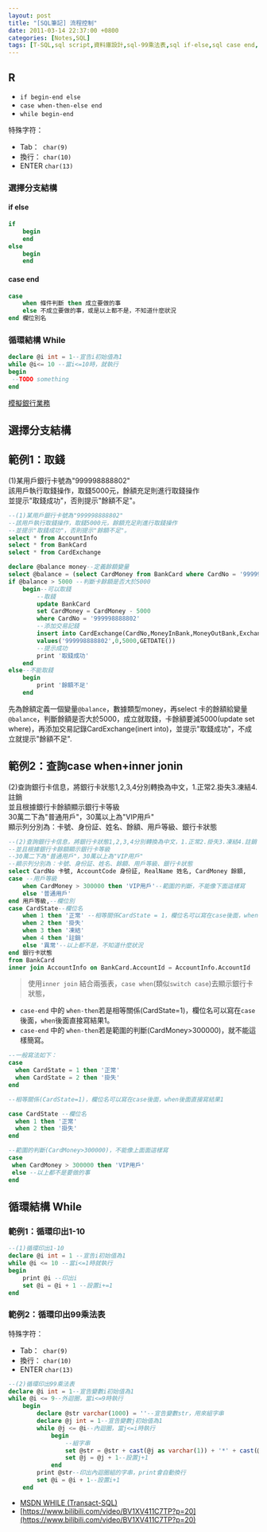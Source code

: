 ```yaml
---
layout: post
title: "[SQL筆記] 流程控制"
date: 2011-03-14 22:37:00 +0800
categories: [Notes,SQL]
tags: [T-SQL,sql script,資料庫設計,sql-99乘法表,sql if-else,sql case end,sql while]
---
```


## R
- `if begin-end else`
- `case when-then-else end`
- `while begin-end`
        
特殊字符：
- Tab：` char(9)` 
- 換行： `char(10)` 
- ENTER `char(13)`

### 選擇分支結構
#### if else
```sql
if
    begin
    end
else
    begin
    end
```
#### case end
```sql
case
    when 條件判斷 then 成立要做的事
    else 不成立要做的事，或是以上都不是，不知道什麼狀況
end 欄位別名
```
### 循環結構 While
```sql
declare @i int = 1--宣告i初始值為1
while @i<= 10 --當i<=10時，就執行
begin
 --TODO something
end
```

[模擬銀行業務](https://riivalin.github.io/posts/2011/03/sql-17/)

## 選擇分支結構
## 範例1：取錢
(1)某用戶銀行卡號為"999998888802"   
該用戶執行取錢操作，取錢5000元，餘額充足則進行取錢操作  
並提示"取錢成功"，否則提示"餘額不足"。  

```sql
--(1)某用戶銀行卡號為"999998888802"
--該用戶執行取錢操作，取錢5000元，餘額充足則進行取錢操作
--並提示"取錢成功"，否則提示"餘額不足"。
select * from AccountInfo
select * from BankCard
select * from CardExchange

declare @balance money--定義餘額變量
select @balance = (select CardMoney from BankCard where CardNo = '999998888802')--將查詢到的餘額放到@balance變量中
if @balance > 5000 --判斷卡餘額是否大於5000
    begin--可以取錢
        --取錢
        update BankCard 
        set CardMoney = CardMoney - 5000
        where CardNo = '999998888802'
        --添加交易記錢
        insert into CardExchange(CardNo,MoneyInBank,MoneyOutBank,ExchangeTime)
        values('999998888802',0,5000,GETDATE())
        --提示成功
        print '取錢成功'
    end
else--不能取錢
    begin
        print '餘額不足'
    end
```
先為餘額定義一個變量`@balance`，數據類型money，再select 卡的餘額給變量`@balance`，判斷餘額是否大於5000，成立就取錢，卡餘額要減5000(update set where)，再添加交易記錄CardExchange(inert into)，並提示"取錢成功"，不成立就提示"餘額不足". 


## 範例2：查詢case when+inner jonin
(2)查詢銀行卡信息，將銀行卡狀態1,2,3,4分別轉換為中文，1.正常2.掛失3.凍結4.註銷  
並且根據銀行卡餘額顯示銀行卡等級    
30萬二下為"普通用戶"，30萬以上為"VIP用戶"   
顯示列分別為：卡號、身份証、姓名、餘額、用戶等級、銀行卡狀態    

```sql
--(2)查詢銀行卡信息，將銀行卡狀態1,2,3,4分別轉換為中文，1.正常2.掛失3.凍結4.註銷
--並且根據銀行卡餘額顯示銀行卡等級
--30萬二下為"普通用戶"，30萬以上為"VIP用戶"
--顯示列分別為：卡號、身份証、姓名、餘額、用戶等級、銀行卡狀態
select CardNo 卡號, AccountCode 身份証, RealName 姓名, CardMoney 餘額,
case --用戶等級
    when CardMoney > 300000 then 'VIP用戶'--範圍的判斷，不能像下面這樣寫
    else '普通用戶'
end 用戶等級,--欄位別
case CardState--欄位名
    when 1 then '正常' --相等關係CardState = 1，欄位名可以寫在case後面，when後面直接寫結果1
    when 2 then '掛失'
    when 3 then '凍結'
    when 4 then '註銷'
    else '異常'--以上都不是，不知道什麼狀況
end 銀行卡狀態
from BankCard
inner join AccountInfo on BankCard.AccountId = AccountInfo.AccountId
```
> 使用`inner join` 結合兩張表，`case when`(類似`switch case`)去顯示銀行卡狀態，

- `case-end` 中的 `when-then`若是相等關係(CardState=1)，欄位名可以寫在`case`後面，`when`後面直接寫結果1。
- `case-end` 中的 `when-then`若是範圍的判斷(CardMoney>300000)，就不能這樣簡寫。

```sql
--一般寫法如下：
case
  when CardState = 1 then '正常' 
  when CardState = 2 then '掛失'
end

--相等關係(CardState=1)，欄位名可以寫在case後面，when後面直接寫結果1

case CardState --欄位名
  when 1 then '正常' 
  when 2 then '掛失'
end

--範圍的判斷(CardMoney>300000)，不能像上面面這樣寫
case
 when CardMoney > 300000 then 'VIP用戶'
 else --以上都不是要做的事
end
```

## 循環結構 While
### 範例1：循環印出1-10

```sql
--(1)循環印出1-10
declare @i int = 1 --宣告i初始值為1
while @i <= 10 --當i<=1時就執行
begin
    print @i --印出i
    set @i = @i + 1 --設置i+=1
end
```

### 範例2：循環印出99乘法表
特殊字符：
- Tab：` char(9)` 
- 換行： `char(10)` 
- ENTER `char(13)`

```sql
--(2)循環印出99乘法表
declare @i int = 1--宣告變數i初始值為1
while @i <= 9--外迴圈，當i<=9時執行
    begin
        declare @str varchar(1000) = ''--宣告變數str，用來組字串
        declare @j int = 1--宣告變數j初始值為1
        while @j <= @i--內迴圈，當j<=i時執行
            begin
                --組字串
                set @str = @str + cast(@j as varchar(1)) + '*' + cast(@i as varchar(1))+ '=' + cast(@i*@j as varchar(2)) + char(9)--char(9)為特殊字符：Tab鍵
                set @j = @j + 1--設置j+1
            end
        print @str--印出內迴圈組的字串，print會自動換行
        set @i = @i + 1--設置i+1
    end
```

- [MSDN WHILE (Transact-SQL)](https://learn.microsoft.com/zh-tw/sql/t-sql/language-elements/while-transact-sql?view=sql-server-ver16)
- [https://www.bilibili.com/video/BV1XV411C7TP?p=20](https://www.bilibili.com/video/BV1XV411C7TP?p=20)